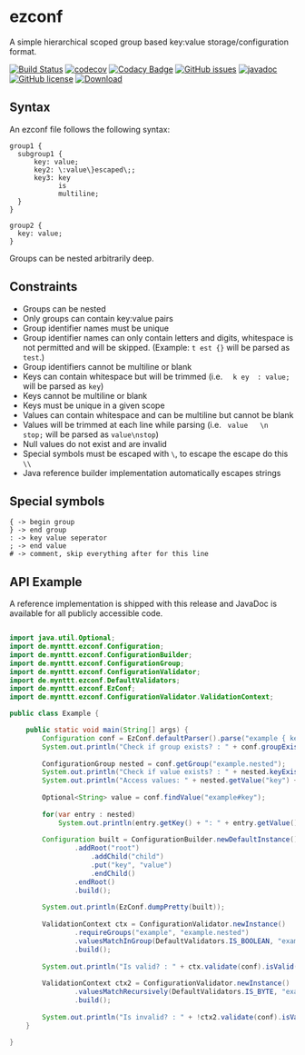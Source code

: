# ezconf

A simple hierarchical scoped group based key:value storage/configuration format.

[![Build Status](https://travis-ci.com/mynttt/ezconf.svg?branch=master)](https://travis-ci.com/mynttt/ezconf) 
[![codecov](https://codecov.io/gh/mynttt/ezconf/branch/master/graph/badge.svg)](https://codecov.io/gh/mynttt/ezconf)
[![Codacy Badge](https://api.codacy.com/project/badge/Grade/8cb79eae6f2c4cb2a203679556b6203d)](https://www.codacy.com/manual/mynttt/ezconf?utm_source=github.com&amp;utm_medium=referral&amp;utm_content=mynttt/ezconf&amp;utm_campaign=Badge_Grade)
[![GitHub issues](https://img.shields.io/github/issues/mynttt/ezconf)](https://github.com/mynttt/ezconf/issues) 
[![javadoc](https://javadoc.io/badge2/de.mynttt/ezconf/javadoc.svg)](https://javadoc.io/doc/de.mynttt/ezconf) 
[![GitHub license](https://img.shields.io/github/license/mynttt/ezconf)](https://github.com/mynttt/ezconf/blob/master/LICENSE)
[ ![Download](https://api.bintray.com/packages/mynttt/oss/de.mynttt.ezconf/images/download.svg) ](https://bintray.com/mynttt/oss/de.mynttt.ezconf/_latestVersion)

## Syntax

An ezconf file follows the following syntax:

```
group1 {
  subgroup1 {
      key: value;
      key2: \:value\}escaped\;;
      key3: key
            is
            multiline;
  }
}

group2 {
  key: value;
}
```

Groups can be nested arbitrarily deep.

## Constraints

- Groups can be nested
- Only groups can contain key:value pairs
- Group identifier names must be unique
- Group identifier names can only contain letters and digits, whitespace is not permitted and will be skipped. (Example: `t est {}` will be parsed as `test`.)
- Group identifiers cannot be multiline or blank
- Keys can contain whitespace but will be trimmed (i.e. `  k ey  : value;` will be parsed as `key`)
- Keys cannot be multiline or blank
- Keys must be unique in a given scope
- Values can contain whitespace and can be multiline but cannot be blank
- Values will be trimmed at each line while parsing (i.e. ` value   \n   stop;` will be parsed as `value\nstop`)
- Null values do not exist and are invalid
- Special symbols must be escaped with `\`, to escape the escape do this `\\`
- Java reference builder implementation automatically escapes strings

## Special symbols
```
{ -> begin group
} -> end group
: -> key value seperator
; -> end value
# -> comment, skip everything after for this line
```

## API Example

A reference implementation is shipped with this release and JavaDoc is available for all publicly accessible code.

```java

import java.util.Optional;
import de.mynttt.ezconf.Configuration;
import de.mynttt.ezconf.ConfigurationBuilder;
import de.mynttt.ezconf.ConfigurationGroup;
import de.mynttt.ezconf.ConfigurationValidator;
import de.mynttt.ezconf.DefaultValidators;
import de.mynttt.ezconf.EzConf;
import de.mynttt.ezconf.ConfigurationValidator.ValidationContext;

public class Example {

    public static void main(String[] args) {
        Configuration conf = EzConf.defaultParser().parse("example { key: true; nested { key: value; }}");
        System.out.println("Check if group exists? : " + conf.groupExists("example"));
        
        ConfigurationGroup nested = conf.getGroup("example.nested");
        System.out.println("Check if value exists? : " + nested.keyExists("key"));
        System.out.println("Access values: " + nested.getValue("key") + " or " + conf.getValue("example.nested#key"));
        
        Optional<String> value = conf.findValue("example#key");
        
        for(var entry : nested)
            System.out.println(entry.getKey() + ": " + entry.getValue());
        
        Configuration built = ConfigurationBuilder.newDefaultInstance()
                .addRoot("root")
                    .addChild("child")
                    .put("key", "value")
                    .endChild()
                .endRoot()
                .build();
        
        System.out.println(EzConf.dumpPretty(built));
        
        ValidationContext ctx = ConfigurationValidator.newInstance()
                .requireGroups("example", "example.nested")
                .valuesMatchInGroup(DefaultValidators.IS_BOOLEAN, "example")
                .build();
        
        System.out.println("Is valid? : " + ctx.validate(conf).isValid());
        
        ValidationContext ctx2 = ConfigurationValidator.newInstance()
                .valuesMatchRecursively(DefaultValidators.IS_BYTE, "example")
                .build();
        
        System.out.println("Is invalid? : " + !ctx2.validate(conf).isValid());
    }
    
}

```
